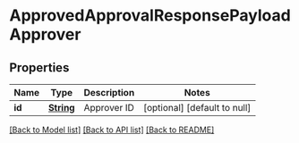 # ApprovedApprovalResponsePayloadApprover
## Properties

Name | Type | Description | Notes
------------ | ------------- | ------------- | -------------
**id** | [**String**](string.md) | Approver ID | [optional] [default to null]

[[Back to Model list]](../README.md#documentation-for-models) [[Back to API list]](../README.md#documentation-for-api-endpoints) [[Back to README]](../README.md)

